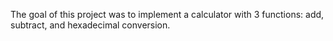 The goal of this project was to implement a calculator with 3 functions: add, subtract, and hexadecimal conversion.
